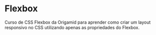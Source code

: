 <h1>Flexbox</h1>
Curso de CSS Flexbox da Origamid para aprender como criar um layout responsivo no CSS utilizando apenas as propriedades do Flexbox.

